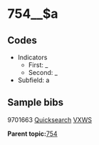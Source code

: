 # 754\_\_$a

## Codes

-   Indicators
    -   First: \_
    -   Second: \_
-   Subfield: a

## Sample bibs

9701663 [Quicksearch](https://search.library.yale.edu/catalog/9701663) [VXWS](http://prodorbis.library.yale.edu:7014/vxws/GetHoldingsService?bibId=9701663)

**Parent topic:**[754](../../tags/754/754.md)


